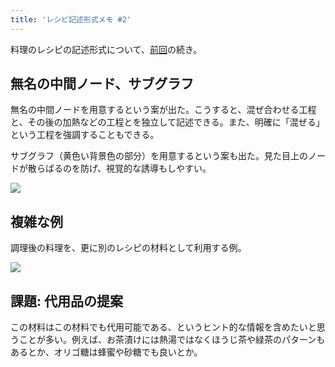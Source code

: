 ```yaml
---
title: 'レシピ記述形式メモ #2'
---
```

料理のレシピの記述形式について、[前回](https://r7kamura.com/articles/2022-05-13-mermaid-recipe-memo)の続き。

無名の中間ノード、サブグラフ
--------------

無名の中間ノードを用意するという案が出た。こうすると、混ぜ合わせる工程と、その後の加熱などの工程とを独立して記述できる。また、明確に「混ぜる」という工程を強調することもできる。

サブグラフ（黄色い背景色の部分）を用意するという案も出た。見た目上のノードが散らばるのを防げ、視覚的な誘導もしやすい。

![](https://lh6.googleusercontent.com/-qQj-6ar_X_o8dS6UGF07hcuG4cE57ST3nMvyYA4pulXG3sRbEm8Ys58-l02wIS9ZFCYVXOWTRCZ29tfISG8_9H5Bn4fwMnDO7Pn31jgX9bAK9CohgqKiNhUywAstRUxfOZZstVg8xJ6oTGbILrh9w)

複雑な例
----

調理後の料理を、更に別のレシピの材料として利用する例。

![](https://lh5.googleusercontent.com/VIP7COQSaxxJJrVpH6-absf_h5qtdi-iox0c8JytfbGKOh0477E6nftoCoiG16nTPyLX1SN7Bw17MUghsx5Y1lXy4Ji_b6wvdk5Q-OptJOSEOJMU3bW-JVYy7wMy-oTeL1tgjEgXzvcdUn_Qevp9Aw)

課題: 代用品の提案
----------

この材料はこの材料でも代用可能である、というヒント的な情報を含めたいと思うことが多い。例えば、お茶漬けには熱湯ではなくほうじ茶や緑茶のパターンもあるとか、オリゴ糖は蜂蜜や砂糖でも良いとか。
